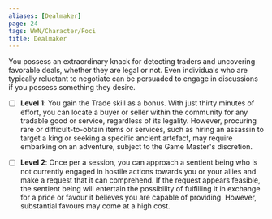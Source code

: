 ```yaml
---
aliases: [Dealmaker]
page: 24
tags: WWN/Character/Foci
title: Dealmaker
---
```


  
You possess an extraordinary knack for detecting traders and uncovering favorable deals, whether they are legal or not. Even individuals who are typically reluctant to negotiate can be persuaded to engage in discussions if you possess something they desire.

- [ ] **Level 1**: You gain the Trade skill as a bonus. With just thirty minutes of effort, you can locate a buyer or seller within the community for any tradable good or service, regardless of its legality. However, procuring rare or difficult-to-obtain items or services, such as hiring an assassin to target a king or seeking a specific ancient artefact, may require embarking on an adventure, subject to the Game Master's discretion.

- [ ] **Level 2**: Once per a session, you can approach a sentient being who is not currently engaged in hostile actions towards you or your allies and make a request that it can comprehend. If the request appears feasible, the sentient being will entertain the possibility of fulfilling it in exchange for a price or favour it believes you are capable of providing. However, substantial favours may come at a high cost.

